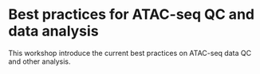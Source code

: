 # Best practices for ATAC-seq QC and data analysis

This workshop introduce the current best practices on ATAC-seq data QC and other analysis.

